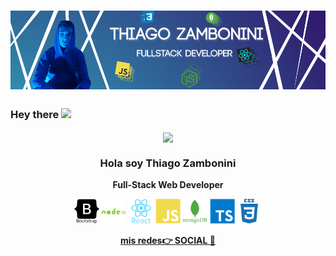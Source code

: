# [![Thiago Zambonini Header](https://github.com/Remojs/Remojs/blob/master/BANNER-GH.png)](https://www.linkedin.com/in/thiago-zambonini)


### Hey there <img src="https://media.giphy.com/media/hvRJCLFzcasrR4ia7z/giphy.gif" width="25px">

<p align="center" width="600">
   <img align="center" width="400" src="https://i.pinimg.com/originals/b0/c8/19/b0c81961153a56eab83cf03d862345af.gif" />
   <h3 align="center">Hola soy Thiago Zambonini</h3>
</p>
<p align="center"> <strong>  Full-Stack Web Developer </strong> </p>
<p align="center"> <strong>
        <img src="https://github.com/devicons/devicon/blob/master/icons/bootstrap/bootstrap-plain-wordmark.svg" alt="bootstrap" width="40" height="40" >
        <img src="https://github.com/devicons/devicon/blob/master/icons/nodejs/nodejs-plain-wordmark.svg" alt="nodejs" width="40" height="40">
        <img src="https://github.com/devicons/devicon/blob/master/icons/react/react-original-wordmark.svg" alt="react" width="40" height="40">
        <img src="https://github.com/devicons/devicon/blob/master/icons/javascript/javascript-plain.svg" alt="javascript" width="40" height="40">
        <img src="https://github.com/devicons/devicon/blob/master/icons/mongodb/mongodb-plain-wordmark.svg" alt="mongodb" width="40" height="40">
        <img src="https://github.com/devicons/devicon/blob/master/icons/typescript/typescript-plain.svg" alt="typescript" width="40" height="40">
        <img src="https://github.com/devicons/devicon/blob/master/icons/css3/css3-plain-wordmark.svg" alt="css" width="40" height="40">
    </strong> </p>
<p align="center"> <strong> <a href='https://linktr.ee/thiagozambonini'> mis redes👉 SOCIAL 🔮 </a>  </strong> </p>


